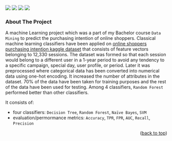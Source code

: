 <a name="readme-top"></a>
<p float="left">
  <img src="https://img.shields.io/badge/Python-FFD43B?style=for-the-badge&logo=python&logoColor=blue">
  <img src="https://img.shields.io/badge/Pandas-2C2D72?style=for-the-badge&logo=pandas&logoColor=white">
  <img src="https://img.shields.io/badge/Numpy-777BB4?style=for-the-badge&logo=numpy&logoColor=white">
  <img src="https://img.shields.io/badge/scikit_learn-F7931E?style=for-the-badge&logo=scikit-learn&logoColor=white">
</p>

<!-- ABOUT THE PROJECT -->
### About The Project
A machine Learning project which was a part of my Bachelor course `Data Mining` to predict the purchasing intention of online shoppers. Classical machine learning classifiers have been applied on [online shoppers purchasing intention kaggle dataset](https://www.kaggle.com/datasets/imakash3011/online-shoppers-purchasing-intention-dataset) that consists of feature vectors belonging to 12,330 sessions. The dataset was formed so that each session would belong to a different user in a 1-year period to avoid any tendency to a specific campaign, special day, user profile, or period. Later it was preprocessed where categorical data has been converted into numerical data using one-hot encoding. It increased the number of attributes in the dataset. 70% of the data have been taken for training purposes and the rest of the data have been used for testing. Among 4 classifiers, `Random Forest` performed better than other classifiers.

It consists of: 
* four classifiers: `Decision Tree`, `Random Forest`, `Naïve Bayes`, `SVM`
* evaluation/permormance metrics: `Accuracy`, `TPR`, `FPR`, `AUC`, `Recall`, `Precision`

<p align="right">(<a href="#readme-top">back to top</a>)</p>


